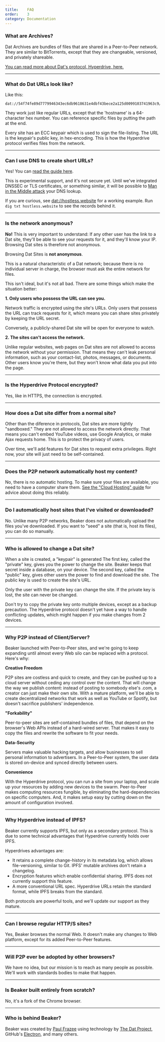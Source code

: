 ```yaml
---
title:    FAQ
order:    3
category: Documentation
---
```


### What are Archives?

Dat Archives are bundles of files that are shared in a Peer-to-Peer network.
They are similar to BitTorrents, except that they are changeable, versioned, and privately shareable.

[You can read more about Dat's protocol, Hyperdrive, here.](/docs/technology.html)

---

### What do Dat URLs look like?

Like this:

```
dat://54f74fe89d7779946343ec6db9618631e4dbf43bece2a125d0099103741963c9/
```

They work just like regular URLs, except that the 'hostname' is a 64-character hex number.
You can reference specific files by putting the path at the end.

<div class="technical-explanation" data-title="Tech In-depth">
  <div class="icon"><span class="fa fa-info-circle"></span></div>
  <div class="body">
    <p>
      Every site has an ECC keypair which is used to sign the file-listing.
      The URL is the keypair's public key, in hex-encoding.
      This is how the Hyperdrive protocol verifies files from the network.
    </p>
  </div>
</div>

---

### Can I use DNS to create short URLs?

Yes!
You can [read the guide here](/docs/devtools/dns.html). 

This is experimental support, and it's not secure yet.
Until we've integrated DNSSEC or TLS certificates, or something similar, it will be possible to [Man in the Middle attack](https://en.wikipedia.org/wiki/Man-in-the-middle_attack) your DNS lookup.

If you are curious, see <a href="dat://hostless.website">dat://hostless.website</a> for a working example.
Run `dig txt hostless.website` to see the records behind it.

---

### Is the network anonymous?

**No!**
This is very important to understand:
If any other user has the link to a Dat site, they'll be able to see your requests for it, and they'll know your IP.
Browsing Dat sites is therefore not anonymous.

<div class="technical-explanation single-line" data-title="Beware!">
  <div class="icon"><span class="fa fa-exclamation-triangle"></span></div>
  <div class="body">
    <p>Browsing Dat Sites is <strong>not anonymous</strong>.</p>
  </div>
</div>

This is a natural characteristic of a Dat network; because there is no individual server in charge, the browser must ask the entire network for files.

This isn't ideal, but it's not all bad. There are some things which make the situation better:

**1. Only users who possess the URL can see you.**

Network traffic is encrypted using the site's URLs.
Only users that possess the URL can track requests for it, which means you can share sites privately by keeping the URL secret.

Conversely, a publicly-shared Dat site will be open for everyone to watch.

**2. The sites can't access the network.**

Unlike regular websites, web pages on Dat sites are not allowed to access the network without your permission.
That means they can't leak personal information, such as your contact-list, photos, messages, or documents.
Other users know you're there, but they won't know what data you put into the page.

---

### Is the Hyperdrive Protocol encrypted?

Yes, like in HTTPS, the connection is encrypted.

---

### How does a Dat site differ from a normal site?

Other than the diference in protocols, Dat sites are more tightly "sandboxed."
They are not allowed to access the network directly.
That means you can't embed YouTube videos, use Google Analytics, or make Ajax requests home.
This is to protect the privacy of users.

Over time, we'll add features for Dat sites to request extra privileges.
Right now, your site will just need to be self-contained.

---

### Does the P2P network automatically host my content?

No, there is no automatic hosting.
To make sure your files are available, you need to have a computer share them.
[See the "Cloud Hosting" guide](/docs/guides/cloud-hosting.html) for advice about doing this reliably.

---

### Do I automatically host sites that I've visited or downloaded?

No.
Unlike many P2P networks, Beaker does not automatically upload the files you've downloaded.
If you want to "seed" a site (that is, host its files), you can do so manually.

---

### Who is allowed to change a Dat site?

When a site is created, a "keypair" is generated
The first key, called the "private" key, gives you the power to change the site.
Beaker keeps that secret inside a database, on your device.
The second key, called the "public" key, gives other users the power to find and download the site.
The public key is used to create the site's URL.

Only the user with the private key can change the site.
If the private key is lost, the site can never be changed.

<div class="technical-explanation" data-title="Beware!">
  <div class="icon"><span class="fa fa-exclamation-triangle"></span></div>
  <div class="body">
    <p>Don't try to copy the private key onto multiple devices, except as a backup precaution.
    The Hyperdrive protocol doesn't yet have a way to handle conflicting updates, which might happen if you make changes from 2 devices.</p>
  </div>
</div>

---

### Why P2P instead of Client/Server?

Beaker launched with Peer-to-Peer sites, and we're going to keep expanding until almost every Web silo can be replaced with a protocol.
Here's why:

**Creative Freedom**

P2P sites are costless and quick to create, and they can be pushed up to a cloud server without ceding any control over the content. 
That will change the way we publish content: instead of posting to somebody else's .com, a creator can just make their own site.
With a mature platform, we'll be able to create decentralized networks that work as well as YouTube or Spotify, but doesn't sacrifice publishers' independence.

**"Forkability"** 

Peer-to-peer sites are self-contained bundles of files, that depend on the browser's Web APIs instead of a hard-wired server.
That makes it easy to copy the files and rewrite the software to fit your needs.

**Data-Security**

Servers make valuable hacking targets, and allow businesses to sell personal information to advertisers.
In a Peer-to-Peer system, the user data is stored on-device and synced directly between users.

**Convenience**

With the Hyperdrive protocol, you can run a site from your laptop, and scale up your resources by adding new devices to the swarm.
Peer-to-Peer makes computing resources fungible, by eliminating the hard-dependencies on specific computers.
And, it makes setup easy by cutting down on the amount of configuration involved.

---

### Why Hyperdrive instead of IPFS?

Beaker currently supports IPFS, but only as a secondary protocol.
This is due to some technical advantages that Hyperdrive currently holds over IPFS.

Hyperdrives advantages are:

 - It retains a complete change-history in its metadata log, which allows file-versioning, similar to Git. IPFS' mutable archives don't retain a changelog.
 - Encryption features which enable confidential sharing. IPFS does not currently support this feature.
 - A more conventional URL spec. Hyperdrive URLs retain the standard format, while IPFS breaks from the standard.

Both protocols are powerful tools, and we'll update our support as they mature.

---

### Can I browse regular HTTP/S sites?

Yes, Beaker browses the normal Web.
It doesn't make any changes to Web platform, except for its added Peer-to-Peer features.

---

### Will P2P ever be adopted by other browsers?

We have no idea, but our mission is to reach as many people as possible.
We'll work with standards bodies to make that happen.

---

### Is Beaker built entirely from scratch?

No, it's a fork of the Chrome browser.

---

### Who is behind Beaker?

Beaker was created by [Paul Frazee](https://twitter.com/pfrazee) using technology by [The Dat Project](http://dat-data.com), GitHub's [Electron](http://electron.atom.io/), and many others.